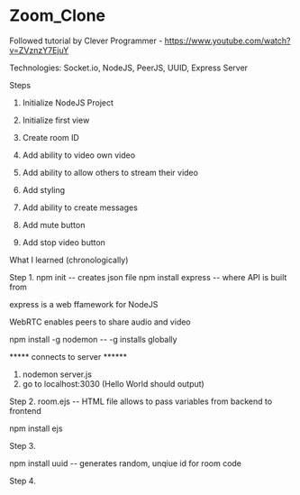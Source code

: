 # Zoom_Clone

Followed tutorial by Clever Programmer - https://www.youtube.com/watch?v=ZVznzY7EjuY

Technologies: Socket.io, NodeJS, PeerJS, UUID, Express Server

Steps 
1. Initialize NodeJS Project
2. Initialize first view
3. Create room ID

4. Add ability to video own video
5. Add ability to allow others to stream their video
6. Add styling
7. Add ability to create messages
8. Add mute button
9. Add stop video button


What I learned (chronologically)

Step 1. 
npm init -- creates json file 
npm install express -- where API is built from

express is a web ffamework for NodeJS

WebRTC enables peers to share audio and video

npm install -g nodemon  -- -g installs globally

***** connects to server ******
1. nodemon server.js
2. go to localhost:3030 (Hello World should output)


Step 2. 
room.ejs -- HTML file allows to pass variables from backend to frontend

npm install ejs

Step 3. 

npm install uuid -- generates random, unqiue id for room code

Step 4.